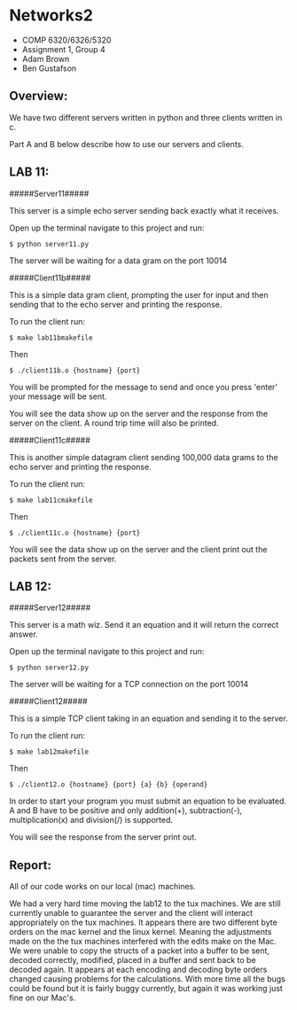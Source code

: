 Networks2
=========
- COMP 6320/6326/5320
- Assignment 1, Group 4
- Adam Brown
- Ben Gustafson

Overview: 
-------------

We have two different servers written in python and three clients written in c. 

Part A and B below describe how to use our servers and clients.

LAB 11: 
-------------

#####Server11#####

This server is a simple echo server sending back exactly what it receives. 

Open up the terminal navigate to this project and run:
	
	$ python server11.py

The server will be waiting for a data gram on the port 10014

#####Client11b#####

This is a simple data gram client, prompting the user for input and then sending that to the echo server and printing the response. 

To run the client run:

	$ make lab11bmakefile

Then

	$ ./client11b.o {hostname} {port}

You will be prompted for the message to send and once you press 'enter' your message will be sent. 

You will see the data show up on the server and the response from the server on the client. A round trip time will also be printed. 

#####Client11c#####

This is another simple datagram client sending 100,000 data grams to the echo server and printing the response. 

To run the client run:

	$ make lab11cmakefile

Then

	$ ./client11c.o {hostname} {port}


You will see the data show up on the server and the client print out the packets sent from the server. 

LAB 12: 
-------------

#####Server12#####

This server is a math wiz. Send it an equation and it will return the correct answer. 

Open up the terminal navigate to this project and run:
	
	$ python server12.py

The server will be waiting for a TCP connection on the port 10014

#####Client12#####

This is a simple TCP client taking in an equation and sending it to the server. 

To run the client run:

	$ make lab12makefile

Then

	$ ./client12.o {hostname} {port} {a} {b} {operand}

In order to start your program you must submit an equation to be evaluated. A and B have to be positive and only addition(+), subtraction(-), multiplication(x) and division(/) is supported. 

You will see the response from the server print out. 


Report: 
-------------
All of our code works on our local (mac) machines. 

We had a very hard time moving the lab12 to the tux machines. We are still currently unable to guarantee the server and the client will interact appropriately on the tux machines. It appears there are two different byte orders on the mac kernel and the linux kernel. Meaning the adjustments made on the the tux machines interfered with the edits make on the Mac. We were unable to copy the structs of a packet into a buffer to be sent, decoded correctly, modified, placed in a buffer and sent back to be decoded again. It appears at each encoding and decoding byte orders changed causing problems for the calculations. With more time all the bugs could be found but it is fairly buggy currently, but again it was working just fine on our Mac's.



